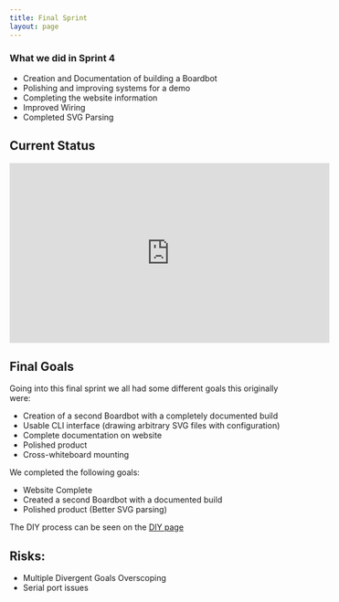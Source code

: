 ```yaml
---
title: Final Sprint
layout: page
---
```


### What we did in Sprint 4
* Creation and Documentation of building a Boardbot
* Polishing and improving systems for a demo
* Completing the website information
* Improved Wiring
* Completed SVG Parsing

## Current Status
<iframe width="560" height="315" src="https://www.youtube-nocookie.com/embed/IB7A88SmVHM?rel=0" frameborder="0" gesture="media" allow="encrypted-media" allowfullscreen></iframe>

## Final Goals
Going into this final sprint we all had some different goals this originally were:
* Creation of a second Boardbot with a completely documented build
* Usable CLI interface (drawing arbitrary SVG files with configuration)
* Complete documentation on website
* Polished product
* Cross-whiteboard mounting

We completed the following goals:
* Website Complete
* Created a second Boardbot with a documented build
* Polished product (Better SVG parsing)

The DIY process can be seen on the [DIY page](/diy.html)

## Risks:
* Multiple Divergent Goals Overscoping
* Serial port issues
